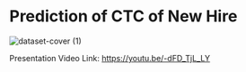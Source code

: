 # Prediction of CTC of New Hire
![dataset-cover (1)](https://user-images.githubusercontent.com/113231185/213913762-9471539a-6469-4563-be92-69084fc5e7f5.png)


Presentation Video Link:
https://youtu.be/-dFD_TjL_LY
